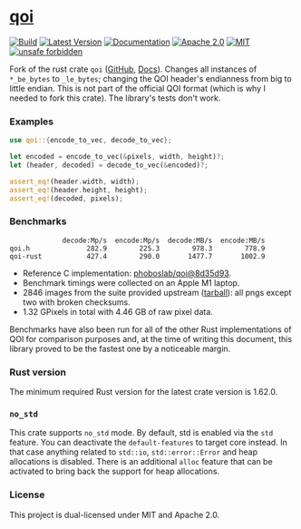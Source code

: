 # [qoi](https://crates.io/crates/qoi)

[![Build](https://github.com/aldanor/qoi-rust/workflows/CI/badge.svg)](https://github.com/aldanor/qoi-rust/actions?query=branch%3Amaster)
[![Latest Version](https://img.shields.io/crates/v/qoi.svg)](https://crates.io/crates/qoi)
[![Documentation](https://img.shields.io/docsrs/qoi)](https://docs.rs/qoi)
[![Apache 2.0](https://img.shields.io/badge/License-Apache%202.0-blue.svg)](https://opensource.org/licenses/Apache-2.0)
[![MIT](https://img.shields.io/badge/License-MIT-blue.svg)](https://opensource.org/licenses/MIT)
[![unsafe forbidden](https://img.shields.io/badge/unsafe-forbidden-success.svg)](https://github.com/rust-secure-code/safety-dance)

Fork of the rust crate `qoi` ([GitHub](https://github.com/aldanor/qoi-rust), [Docs](https://docs.rs/qoi/latest/qoi/)).
Changes all instances of `*_be_bytes` to `_le_bytes`; changing the QOI header's endianness from big to little endian.
This is not part of the official QOI format (which is why I needed to fork this crate).
The library's tests don't work.

### Examples

```rust
use qoi::{encode_to_vec, decode_to_vec};

let encoded = encode_to_vec(&pixels, width, height)?;
let (header, decoded) = decode_to_vec(&encoded)?;

assert_eq!(header.width, width);
assert_eq!(header.height, height);
assert_eq!(decoded, pixels);
```

### Benchmarks

```
             decode:Mp/s  encode:Mp/s  decode:MB/s  encode:MB/s
qoi.h              282.9        225.3        978.3        778.9
qoi-rust           427.4        290.0       1477.7       1002.9
```

- Reference C implementation:
  [phoboslab/qoi@8d35d93](https://github.com/phoboslab/qoi/commit/8d35d93).
- Benchmark timings were collected on an Apple M1 laptop.
- 2846 images from the suite provided upstream
  ([tarball](https://phoboslab.org/files/qoibench/qoi_benchmark_suite.tar)):
  all pngs except two with broken checksums.
- 1.32 GPixels in total with 4.46 GB of raw pixel data.

Benchmarks have also been run for all of the other Rust implementations
of QOI for comparison purposes and, at the time of writing this document,
this library proved to be the fastest one by a noticeable margin.

### Rust version

The minimum required Rust version for the latest crate version is 1.62.0.

### `no_std`

This crate supports `no_std` mode. By default, std is enabled via the `std`
feature. You can deactivate the `default-features` to target core instead.
In that case anything related to `std::io`, `std::error::Error` and heap
allocations is disabled. There is an additional `alloc` feature that can
be activated to bring back the support for heap allocations.

### License

This project is dual-licensed under MIT and Apache 2.0.
